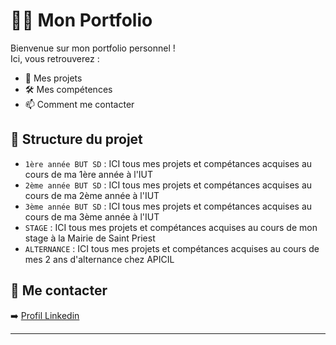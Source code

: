 # 👨‍💻 Mon Portfolio

Bienvenue sur mon portfolio personnel !  
Ici, vous retrouverez :

- 💼 Mes projets
- 🛠️ Mes compétences
- 📫 Comment me contacter


## 📁 Structure du projet
- `1ère année BUT SD` : ICI tous mes projets et compétances acquises au cours de ma 1ère année à l'IUT
- `2ème année BUT SD` : ICI tous mes projets et compétances acquises au cours de ma 2ème année à l'IUT
- `3ème année BUT SD` : ICI tous mes projets et compétances acquises au cours de ma 3ème année à l'IUT
- `STAGE` : ICI tous mes projets et compétances acquises au cours de mon stage à la Mairie de Saint Priest
- `ALTERNANCE` : ICI tous mes projets et compétances acquises au cours de mes 2 ans d'alternance chez APICIL

## 🚀 Me contacter
➡️ [Profil Linkedin](https://www.linkedin.com/in/adriangiurgiu10/)

---

